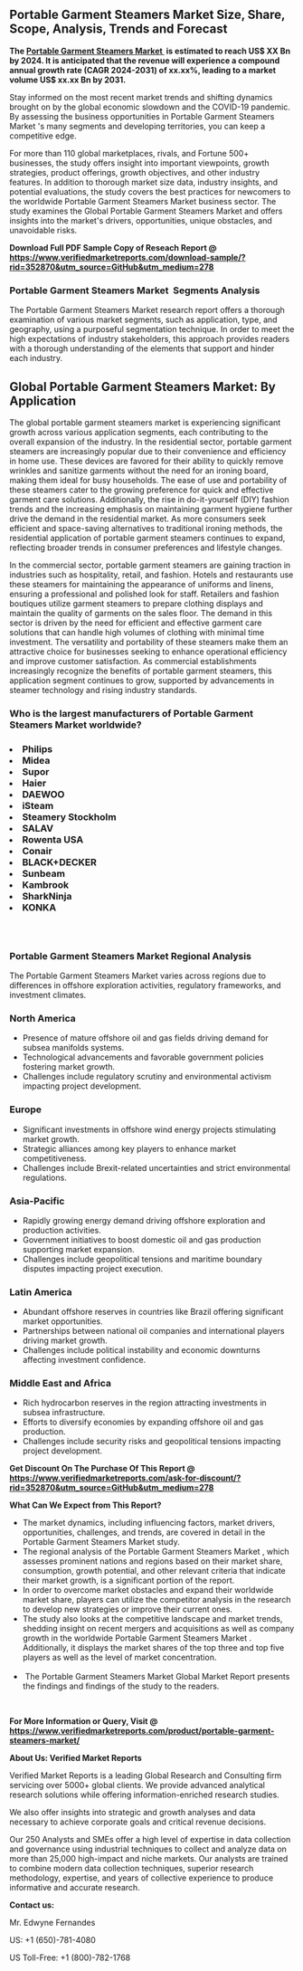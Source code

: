 <h2><strong>Portable Garment Steamers Market Size, Share, Scope, Analysis, Trends and Forecast</strong></h2><p><strong>The&nbsp;<a href="https://www.verifiedmarketreports.com/download-sample/?rid=352870&utm_source=GitHub&utm_medium=278" target="_blank">Portable Garment Steamers Market </a>&nbsp;is estimated to reach US$ XX Bn by 2024. It is anticipated that the revenue will experience a compound annual growth rate (CAGR 2024-2031) of xx.xx%, leading to a market volume US$ xx.xx Bn by 2031.</strong></p><p>Stay informed on the most recent market trends and shifting dynamics brought on by the global economic slowdown and the COVID-19 pandemic. By assessing the business opportunities in Portable Garment Steamers Market 's many segments and developing territories, you can keep a competitive edge.</p><p>For more than 110 global marketplaces, rivals, and Fortune 500+ businesses, the study offers insight into important viewpoints, growth strategies, product offerings, growth objectives, and other industry features. In addition to thorough market size data, industry insights, and potential evaluations, the study covers the best practices for newcomers to the worldwide Portable Garment Steamers Market business sector. The study examines the Global Portable Garment Steamers Market and offers insights into the market's drivers, opportunities, unique obstacles, and unavoidable risks.</p><p id="" class=""><strong>Download Full PDF Sample Copy of Reseach Report @ <a href="https://www.verifiedmarketreports.com/download-sample/?rid=352870&utm_source=GitHub&utm_medium=278" target="_blank">https://www.verifiedmarketreports.com/download-sample/?rid=352870&utm_source=GitHub&utm_medium=278</a></strong></p><h3>Portable Garment Steamers Market &nbsp;Segments Analysis</h3><p>The Portable Garment Steamers Market research report offers a thorough examination of various market segments, such as application, type, and geography, using a purposeful segmentation technique. In order to meet the high expectations of industry stakeholders, this approach provides readers with a thorough understanding of the elements that support and hinder each industry.<br /> <h2>Global Portable Garment Steamers Market: By Application</h2><p>The global portable garment steamers market is experiencing significant growth across various application segments, each contributing to the overall expansion of the industry. In the residential sector, portable garment steamers are increasingly popular due to their convenience and efficiency in home use. These devices are favored for their ability to quickly remove wrinkles and sanitize garments without the need for an ironing board, making them ideal for busy households. The ease of use and portability of these steamers cater to the growing preference for quick and effective garment care solutions. Additionally, the rise in do-it-yourself (DIY) fashion trends and the increasing emphasis on maintaining garment hygiene further drive the demand in the residential market. As more consumers seek efficient and space-saving alternatives to traditional ironing methods, the residential application of portable garment steamers continues to expand, reflecting broader trends in consumer preferences and lifestyle changes.</p><p>In the commercial sector, portable garment steamers are gaining traction in industries such as hospitality, retail, and fashion. Hotels and restaurants use these steamers for maintaining the appearance of uniforms and linens, ensuring a professional and polished look for staff. Retailers and fashion boutiques utilize garment steamers to prepare clothing displays and maintain the quality of garments on the sales floor. The demand in this sector is driven by the need for efficient and effective garment care solutions that can handle high volumes of clothing with minimal time investment. The versatility and portability of these steamers make them an attractive choice for businesses seeking to enhance operational efficiency and improve customer satisfaction. As commercial establishments increasingly recognize the benefits of portable garment steamers, this application segment continues to grow, supported by advancements in steamer technology and rising industry standards.</p></p><h3 id="" class="">Who is the largest manufacturers of&nbsp;Portable Garment Steamers Market worldwide?</h3><h3 class=""></Li><Li>Philips</Li><Li> Midea</Li><Li> Supor</Li><Li> Haier</Li><Li> DAEWOO</Li><Li> iSteam</Li><Li> Steamery Stockholm</Li><Li> SALAV</Li><Li> Rowenta USA</Li><Li> Conair</Li><Li> BLACK+DECKER</Li><Li> Sunbeam</Li><Li> Kambrook</Li><Li> SharkNinja</Li><Li> KONKA</h3><h3 id="" class="">&nbsp;</h3><h3 id="" class="">Portable Garment Steamers Market Regional Analysis</h3><p id="" class="">The Portable Garment Steamers Market varies across regions due to differences in offshore exploration activities, regulatory frameworks, and investment climates.</p><h3 id="" class="">North America</h3><ul><li>Presence of mature offshore oil and gas fields driving demand for subsea manifolds systems.</li><li>Technological advancements and favorable government policies fostering market growth.</li><li>Challenges include regulatory scrutiny and environmental activism impacting project development.</li></ul><h3 id="" class="">Europe</h3><ul><li>Significant investments in offshore wind energy projects stimulating market growth.</li><li>Strategic alliances among key players to enhance market competitiveness.</li><li>Challenges include Brexit-related uncertainties and strict environmental regulations.</li></ul><h3 id="" class="">Asia-Pacific</h3><ul><li>Rapidly growing energy demand driving offshore exploration and production activities.</li><li>Government initiatives to boost domestic oil and gas production supporting market expansion.</li><li>Challenges include geopolitical tensions and maritime boundary disputes impacting project execution.</li></ul><h3 id="" class="">Latin America</h3><ul><li>Abundant offshore reserves in countries like Brazil offering significant market opportunities.</li><li>Partnerships between national oil companies and international players driving market growth.</li><li>Challenges include political instability and economic downturns affecting investment confidence.</li></ul><h3 id="" class="">Middle East and Africa</h3><ul><li>Rich hydrocarbon reserves in the region attracting investments in subsea infrastructure.</li><li>Efforts to diversify economies by expanding offshore oil and gas production.</li><li>Challenges include security risks and geopolitical tensions impacting project development.</li></ul><p id="" class=""><strong>Get Discount On The Purchase Of This Report @ <a href="https://www.verifiedmarketreports.com/ask-for-discount/?rid=352870&utm_source=GitHub&utm_medium=278" target="_blank">https://www.verifiedmarketreports.com/ask-for-discount/?rid=352870&utm_source=GitHub&utm_medium=278</a></strong></p><p><strong>What Can We Expect from This Report?</strong></p><ul><li>The market dynamics, including influencing factors, market drivers, opportunities, challenges, and trends, are covered in detail in the Portable Garment Steamers Market study.<br /> </li><li>The regional analysis of the Portable Garment Steamers Market , which assesses prominent nations and regions based on their market share, consumption, growth potential, and other relevant criteria that indicate their market growth, is a significant portion of the report.<br /> </li><li>In order to overcome market obstacles and expand their worldwide market share, players can utilize the competitor analysis in the research to develop new strategies or improve their current ones.<br /> </li><li>The study also looks at the competitive landscape and market trends, shedding insight on recent mergers and acquisitions as well as company growth in the worldwide Portable Garment Steamers Market . Additionally, it displays the market shares of the top three and top five players as well as the level of market concentration.<br /><br /></li><li>&nbsp;The Portable Garment Steamers Market Global Market Report presents the findings and findings of the study to the readers.</li></ul><p id="" class="">&nbsp;</p><p id="" class=""><strong>For More Information or Query, Visit @ <a href="https://www.verifiedmarketreports.com/product/portable-garment-steamers-market/" target="_blank">https://www.verifiedmarketreports.com/product/portable-garment-steamers-market/</a></strong></p><p id="" class=""><strong>About Us: Verified Market Reports</strong></p><p id="" class="">Verified Market Reports is a leading Global Research and Consulting firm servicing over 5000+ global clients. We provide advanced analytical research solutions while offering information-enriched research studies.</p><p id="" class="">We also offer insights into strategic and growth analyses and data necessary to achieve corporate goals and critical revenue decisions.</p><p id="" class="">Our 250 Analysts and SMEs offer a high level of expertise in data collection and governance using industrial techniques to collect and analyze data on more than 25,000 high-impact and niche markets. Our analysts are trained to combine modern data collection techniques, superior research methodology, expertise, and years of collective experience to produce informative and accurate research.</p><p id="" class=""><strong>Contact us:</strong></p><p id="" class="">Mr. Edwyne Fernandes</p><p id="" class="">US: +1 (650)-781-4080</p><p id="" class="">US Toll-Free: +1 (800)-782-1768</p>
